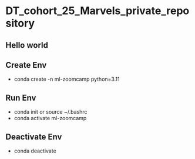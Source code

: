 # DT_cohort_25_Marvels_private_repository
## Hello world

## Create Env
- conda create -n ml-zoomcamp python=3.11

## Run Env
- conda init or source ~/.bashrc
- conda activate ml-zoomcamp

## Deactivate Env
- conda deactivate